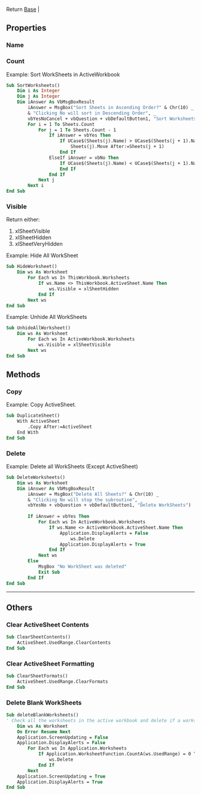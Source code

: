 Return [Base](Base.md) | 

## Properties 
### Name
### Count
Example: Sort WorkSheets in ActiveWorkbook
```vb
Sub SortWorksheets()
    Dim i As Integer
    Dim j As Integer
    Dim iAnswer As VbMsgBoxResult
        iAnswer = MsgBox("Sort Sheets in Ascending Order?" & Chr(10) _
        & "Clicking No will sort in Descending Order", _
        vbYesNoCancel + vbQuestion + vbDefaultButton1, "Sort Worksheets")
        For i = 1 To Sheets.Count
            For j = 1 To Sheets.Count - 1
                If iAnswer = vbYes Then
                    If UCase$(Sheets(j).Name) > UCase$(Sheets(j + 1).Name) Then
                        Sheets(j).Move After:=Sheets(j + 1)
                    End If
                ElseIf iAnswer = vbNo Then
                    If UCase$(Sheets(j).Name) < UCase$(Sheets(j + 1).Name) Then Sheets(j).Move After:=Sheets(j + 1)
                    End If
                End If     
            Next j
        Next i
End Sub
```






### Visible
Return either:
1. xlSheetVisible
2. xlSheetHidden
3. xlSheetVeryHidden

Example: Hide All WorkSheet
```vb
Sub HideWorksheet()
    Dim ws As Worksheet
        For Each ws In ThisWorkbook.Worksheets
            If ws.Name <> ThisWorkbook.ActiveSheet.Name Then
                ws.Visible = xlSheetHidden
            End If
        Next ws
End Sub
```
Example: Unhide All WorkSheets
```vb
Sub UnhideAllWorksheet()
    Dim ws As Worksheet
        For Each ws In ActiveWorkbook.Worksheets
            ws.Visible = xlSheetVisible
        Next ws
End Sub
```


## Methods
### Copy
Example: Copy ActiveSheet.
```vb
Sub DuplicateSheet()
    With ActiveSheet
        .Copy After:=ActiveSheet
    End With
End Sub
```

### Delete 
Example: Delete all WorkSheets (Except ActiveSheet)
```vb
Sub DeleteWorksheets()
    Dim ws As Worksheet
    Dim iAnswer As VbMsgBoxResult
        iAnswer = MsgBox("Delete All Sheets?" & Chr(10) _
        & "Clicking No will stop the subroutine", _
        vbYesNo + vbQuestion + vbDefaultButton1, "Delete WorkSheets")
        
        If iAnswer = vbYes Then
            For Each ws In ActiveWorkbook.Worksheets
                If ws.Name <> ActiveWorkbook.ActiveSheet.Name Then
                    Application.DisplayAlerts = False
                        ws.Delete
                    Application.DisplayAlerts = True
                End If
            Next ws
        Else
            MsgBox "No WorkSheet was deleted"
            Exit Sub
        End If
End Sub
```





---
## Others
### Clear ActiveSheet Contents
```vb
Sub ClearSheetContents()
	ActiveSheet.UsedRange.ClearContents
End Sub
```
### Clear ActiveSheet Formatting
```vb
Sub ClearSheetFormats()
	ActiveSheet.UsedRange.ClearFormats
End Sub
```
### Delete Blank WorkSheets
```vb
Sub deleteBlankWorksheets()
' Check all the worksheets in the active workbook and delete if a worksheet is blank.
    Dim ws As Worksheet
    On Error Resume Next
    Application.ScreenUpdating = False
    Application.DisplayAlerts = False
        For Each ws In Application.Worksheets
            If Application.WorksheetFunction.CountA(ws.UsedRange) = 0 Then
                ws.Delete
            End If
        Next
    Application.ScreenUpdating = True
    Application.DisplayAlerts = True
End Sub
```
